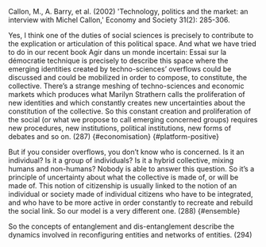 ﻿Callon, M., A. Barry, et al. (2002) 'Technology, politics and the market: an interview with Michel Callon,' Economy and Society 31(2): 285-306.

Yes, I think one of the duties of social sciences is precisely to contribute to the explication or articulation of this political space. And what we have tried to do in our recent book Agir dans un monde incertain: Essai sur la démocratie technique is precisely to describe this space where the emerging identities created by techno-sciences’ overflows could be discussed and could be mobilized in order to compose, to constitute, the collective. There’s a strange meshing of techno-sciences and economic markets which produces what Marilyn Strathern calls the proliferation of new identities and which constantly creates new uncertainties about the constitution of the collective. So this constant creation and proliferation of the social (or what we propose to call emerging concerned groups) requires new procedures, new institutions, political institutions, new forms of debates and so on. (287) {#economisation} {#platform-positive}

But if you consider overflows, you don’t know who is concerned. Is it an individual? Is it a group of individuals? Is it a hybrid collective, mixing humans and non-humans? Nobody is able to answer this question. So it’s a principle of uncertainty about what the collective is made of, or will be made of. This notion of citizenship is usually linked to the notion of an individual or society made of individual citizens who have to be integrated, and who have to be more active in order constantly to recreate and rebuild the social link. So our model is a very different one. (288) {#ensemble}

So the concepts of entanglement and dis-entanglement describe the dynamics involved in reconfiguring entities and networks of entities. (294)


